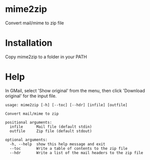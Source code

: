 # mime2zip
Convert mail/mime to zip file
# Installation
Copy mime2zip to a folder in your PATH
# Help
In GMail, select 'Show original' from the menu, then click 'Download original' for the input file.
```
usage: mime2zip [-h] [--toc] [--hdr] [infile] [outfile]

Convert mail/mime to zip

positional arguments:
  infile      Mail file (default stdin)
  outfile     Zip file (default stdout)

optional arguments:
  -h, --help  show this help message and exit
  --toc       Write a table of contents to the zip file
  --hdr       Write a list of the mail headers to the zip file
```
